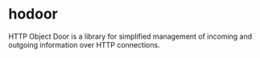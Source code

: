 # hodoor
HTTP Object Door is a library for simplified management of incoming and outgoing information over HTTP connections.
